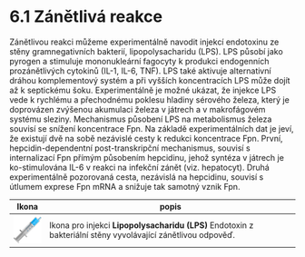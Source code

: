 <style>
img[alt^="lpsinjection"] {  max-height:60px}
</style>

# 6.1 Zánětlivá reakce

Zánětlivou reakci můžeme experimentálně navodit injekcí endotoxinu ze stěny gramnegativních bakterií, lipopolysacharidu (LPS). LPS působí jako pyrogen a stimuluje mononukleární fagocyty k produkci endogenních prozánětlivých cytokinů (IL-1, IL-6, TNF). LPS také aktivuje alternativní dráhou komplementový systém a při vyšších koncentracích LPS může dojít až k septickému šoku. Experimentálně je možné ukázat, že injekce LPS vede k rychlému a přechodnému poklesu hladiny sérového železa, který je doprovázen zvýšenou akumulaci železa v játrech a v makrofágovém systému sleziny. Mechanismus působení LPS na metabolismus železa souvisí se snížení koncentrace Fpn. Na základě experimentálních dat je jeví, že existují dvě na sobě nezávislé cesty k redukci koncentrace Fpn. První, hepcidin-dependentní post-transkripční mechanismus, souvisí s internalizací Fpn přímým působením hepcidinu, jehož syntéza v játrech je ko-stimulována IL-6 v reakci na infekční zánět (viz. hepatocyt). Druhá experimentálně pozorovaná cesta, nezávislá na hepcidinu, souvisí s útlumem exprese Fpn mRNA a snižuje tak samotný vznik Fpn.

|Ikona|popis|
|--|--|
| ![lpsinjection](lpsinjection.jpg) | Ikona pro injekci <b>Lipopolysacharidu (LPS)</b> Endotoxin z bakteriální stěny vyvolávající zánětlivou odpověď. |




</div>
</div>